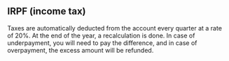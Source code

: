 ## IRPF (income tax)

Taxes are automatically deducted from the account every quarter at a rate of 20%. At the end of the year, a
recalculation is done. In case of underpayment, you will need to pay the difference, and in case of overpayment, the
excess amount will be refunded.
